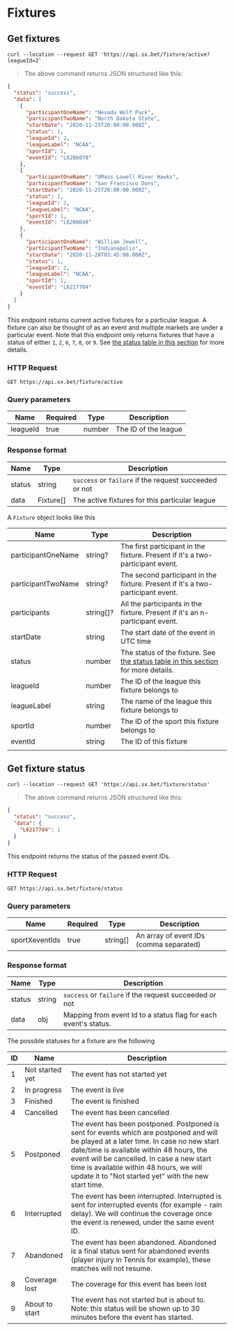 # Fixtures

## Get fixtures

```shell
curl --location --request GET 'https://api.sx.bet/fixture/active?leagueId=2'
```

> The above command returns JSON structured like this:

```json
{
  "status": "success",
  "data": [
    {
      "participantOneName": "Nevada Wolf Pack",
      "participantTwoName": "North Dakota State",
      "startDate": "2020-11-25T20:00:00.000Z",
      "status": 1,
      "leagueId": 2,
      "leagueLabel": "NCAA",
      "sportId": 1,
      "eventId": "L6206070"
    },
    {
      "participantOneName": "UMass Lowell River Hawks",
      "participantTwoName": "San Francisco Dons",
      "startDate": "2020-11-25T20:00:00.000Z",
      "status": 1,
      "leagueId": 2,
      "leagueLabel": "NCAA",
      "sportId": 1,
      "eventId": "L6208648"
    },
    {
      "participantOneName": "William Jewell",
      "participantTwoName": "Indianapolis",
      "startDate": "2020-11-28T03:45:00.000Z",
      "status": 1,
      "leagueId": 2,
      "leagueLabel": "NCAA",
      "sportId": 1,
      "eventId": "L6217784"
    }
  ]
}
```

This endpoint returns current active fixtures for a particular league. A fixture can also be thought of as an event and multiple markets are under a particular event. Note that this endpoint only returns fixtures that have a status of either `1`, `2`, `6`, `7`, `8`, or `9`. See [the status table in this section](#get-fixture-status) for more details.

### HTTP Request

`GET https://api.sx.bet/fixture/active`

### Query parameters

| Name     | Required | Type   | Description          |
| -------- | -------- | ------ | -------------------- |
| leagueId | true     | number | The ID of the league |

### Response format

| Name   | Type      | Description                                            |
| ------ | --------- | ------------------------------------------------------ |
| status | string    | `success` or `failure` if the request succeeded or not |
| data   | Fixture[] | The active fixtures for this particular league         |

A `Fixture` object looks like this

| Name               | Type      | Description                                                                                              |
| ------------------ | --------- | -------------------------------------------------------------------------------------------------------- |
| participantOneName | string?   | The first participant in the fixture. Present if it's a two-participant event.                           |
| participantTwoName | string?   | The second participant in the fixture. Present if it's a two-participant event.                          |
| participants       | string[]? | All the participants in the fixture. Present if it's an n-participant event.                             |
| startDate          | string    | The start date of the event in UTC time                                                                  |
| status             | number    | The status of the fixture. See [the status table in this section](#get-fixture-status) for more details. |
| leagueId           | number    | The ID of the league this fixture belongs to                                                             |
| leagueLabel        | string    | The name of the league this fixture belongs to                                                           |
| sportId            | number    | The ID of the sport this fixture belongs to                                                              |
| eventId            | string    | The ID of this fixture                                                                                   |
|                    |

## Get fixture status

```shell
curl --location --request GET 'https://api.sx.bet/fixture/status'
```

> The above command returns JSON structured like this:

```json
{
  "status": "success",
  "data": {
    "L6217784": 1
  }
}
```

This endpoint returns the status of the passed event IDs.

### HTTP Request

`GET https://api.sx.bet/fixture/status`

### Query parameters

| Name           | Required | Type     | Description                             |
| -------------- | -------- | -------- | --------------------------------------- |
| sportXeventIds | true     | string[] | An array of event IDs (comma separated) |

### Response format

| Name   | Type   | Description                                                     |
| ------ | ------ | --------------------------------------------------------------- |
| status | string | `success` or `failure` if the request succeeded or not          |
| data   | obj    | Mapping from event Id to a status flag for each event's status. |

The possible statuses for a fixture are the following

| ID  | Name            | Description                                                                                                                                                                                                                                                                                                                         |
| --- | --------------- | ----------------------------------------------------------------------------------------------------------------------------------------------------------------------------------------------------------------------------------------------------------------------------------------------------------------------------------- |
| 1   | Not started yet | The event has not started yet                                                                                                                                                                                                                                                                                                       |
| 2   | In progress     | The event is live                                                                                                                                                                                                                                                                                                                   |
| 3   | Finished        | The event is finished                                                                                                                                                                                                                                                                                                               |
| 4   | Cancelled       | The event has been cancelled                                                                                                                                                                                                                                                                                                        |
| 5   | Postponed       | The event has been postponed. Postponed is sent for events which are postponed and will be played at a later time. In case no new start date/time is available within 48 hours, the event will be cancelled. In case a new start time is available within 48 hours, we will update it to "Not started yet" with the new start time. |
| 6   | Interrupted     | The event has been interrupted. Interrupted is sent for interrupted events (for example - rain delay). We will continue the coverage once the event is renewed, under the same event ID.                                                                                                                                            |
| 7   | Abandoned       | The event has been abandoned. Abandoned is a final status sent for abandoned events (player injury in Tennis for example), these matches will not resume.                                                                                                                                                                           |
| 8   | Coverage lost   | The coverage for this event has been lost                                                                                                                                                                                                                                                                                           |
| 9   | About to start  | The event has not started but is about to. Note: this status will be shown up to 30 minutes before the event has started.                                                                                                                                                                                                           |
